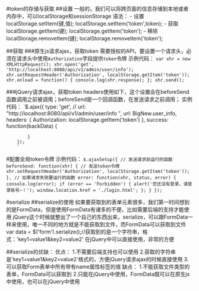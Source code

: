 #token的存储与获取
##设置
	一般的，我们可以将跨页面的信息存储到本地或者内存中，可以localStorage和sessionStorage
	语法：
	 - 设置localStorage.setItem(键,值);
		localStorage.setItem('token',token);
	 - 获取localStorage.getItem(键);
		localStorage.getItem('token');
	 - 移除localStorage.removeItem(键);
		localStorage.removeItem('token');

##获取
###原生js请求ajax，获取token
	需要授权的API，要设置一个请求头，必须在请求头中使用`Authorization`字段提供`token`令牌
	示例代码：
		`var xhr = new XMLHttpRequest();
           xhr.open('get', 'http://localhost:8080/api/v1/admin/user/info');
           xhr.setRequestHeader('Authorization', localStorage.getItem('token'));
           xhr.onload = function() {
               console.log(xhr.response);
           };
           xhr.send();
		`
		
###jQuery请求ajax，获取token
	headers使用如下，这个设置会在beforeSend函数调用之前被调用；beforeSend是一个回调函数，在发送请求之前调用；
	实例代码：
		`$.ajax({
            type: 'get',
            // url: "http://localhost:8080/api/v1/admin/user/info ",
            url: BigNew.user_info,
            headers: {
                Authorization: localStorage.getItem('token')
            },
            success: function(backData) {
			
            }
        });
		`
#配置全局token令牌
	示例代码：
	`$.ajaxSetup({
		// 发送请求前运行的函数
		beforeSend: function(xhr) {
			// 发送token令牌
			xhr.setRequestHeader('Authorization', localStorage.getItem('token'));
		},
		// 如果请求失败要运行的函数
		error: function(xhr, status, error) {
			console.log(error);
			if (error == 'Forbidden') {
				alert('您还没有登录，请登录账号~！');
				window.location.href = './login.html';
			};
		}
	});`

#serialize
##serialize的使用
	如果要获取到的表单元素很多，我们第一时间想到的是FormData，但是使用FormData有诸多的不便，比如需要后端的支持才能使用
	jQuery这个时候就整出了一个自己的东西出来，serialize，可以跟FormData一样来使用，唯一不同的地方就是不能获取到文件，而FormData可以获取到文件
	var data = $('form').serialize();//获取到的是一个字符串，格式：'key1=value1&key2=value2'
	在jQuery中可以直接使用，非常的方便

##serialize的优缺：
	优点：
		1.不需要后端支持也可以使用
		2.获取的字符串是'key1=value1&key2=value2'格式的，方便jQuery请求ajax的时候直接使用
		3.可以获取Form表单中所有带有name属性标签的值
	缺点：
		1.不能获取文件类型的表单，FormData可以获取到
		2.只能在jQuery中使用，FormData既可以在原生js中使用，也可以在jQuery中使用